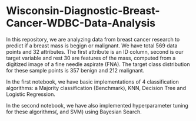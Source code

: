 # Wisconsin-Diagnostic-Breast-Cancer-WDBC-Data-Analysis

In this repository, we are analyzing data from breast cancer research to predict if a breast mass is begign or malignant. We have total 569 data points and 32 attributes. The first attribute is an ID column, second is our target variable and rest 30 are features of the mass, computed from a digitized image of a fine needle aspirate (FNA). The target class distribution for these sample points is 357 benign and 212 malignant.

In the first notebook, we have basic implementations of 4 classification algorithms: a Majority classification (Benchmark), KNN, Decision Tree and Logistic Regression.

In the second notebook, we have also implemented hyperparameter tuning for these algorithms(, and SVM) using Bayesian Search.

